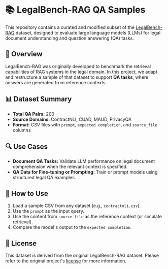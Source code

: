 # 📚 LegalBench-RAG QA Samples

This repository contains a curated and modified subset of the [LegalBench-RAG](https://www.dropbox.com/scl/fo/r7xfa5i3hdsbxex1w6amw/AID389Olvtm-ZLTKAPrw6k4?rlkey=5n8zrbk4c08lbit3iiexofmwg&e=1&st=0hu354cq&dl=0) dataset, designed to evaluate large language models (LLMs) for legal document understanding and question answering (QA) tasks.


## 🧾 Overview

LegalBench-RAG was originally developed to benchmark the retrieval capabilities of RAG systems in the legal domain. In this project, we adapt and restructure a sample of that dataset to support **QA tasks**, where answers are generated from reference contexts.

## 📊 Dataset Summary

- **Total QA Pairs:** 200
- **Source Domains:** ContractNLI, CUAD, MAUD, PrivacyQA
- **Format:** CSV files with `prompt`, `expected completion`, and `source_file` columns

## 🔍 Use Cases

- **Document QA Tasks:** Validate LLM performance on legal document comprehension when the relevant context is specified.
- **QA Data for Fine-tuning or Prompting:** Train or prompt models using structured legal QA examples.

## 🧪 How to Use

1. Load a sample CSV from any dataset (e.g., `contractnli.csv`).
2. Use the `prompt` as the input query.
3. Use the content from `source_file` as the reference context (or simulate retrieval).
4. Compare the model's output to the `expected completion`.

## 📜 License

This dataset is derived from the original LegalBench-RAG dataset. Please refer to the original project's [license](https://github.com/zeroentropy-ai/legalbenchrag?tab=MIT-1-ov-file) for more information.